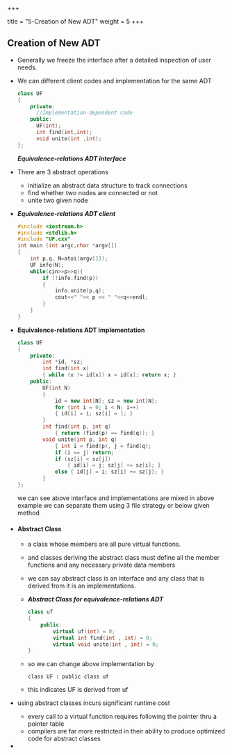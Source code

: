 +++

title = "5-Creation of New ADT"
weight = 5
+++

## Creation of New ADT

- Generally we freeze the interface after a detailed inspection of user needs.

- We can different client codes and implementation for the same ADT

  ````c++
  class UF
  {
      private:
      	//Implementation-dependent code
      public:
      	UF(int);
      	int find(int,int);
      	void unite(int ,int);
  };
  ````

  ***Equivalence-relations ADT interface***

- There are 3 abstract operations

  - initialize an abstract data structure to track connections
  - find whether two nodes are connected or not
  - unite two given node

- ***Equivalence-relations ADT client***

  ````c++
  #include <iostream.h>
  #include <stdlib.h>
  #include "UF.cxx"
  int main (int argc,char *argv[])
  {
      int p,q, N=atoi(argv[1]);
      UF info(N);
      while(cin>>p>>q){
          if (!info.find(p))
          {
              info.unite(p,q);
              cout<<" "<< p << " "<<q<<endl;
          }
      }
  }
  ````

- **Equivalence-relations ADT implementation**

  ````c++
  class UF
  {
      private:
          int *id, *sz;
          int find(int x)
          { while (x != id[x]) x = id[x]; return x; }
      public:
          UF(int N)
          {
              id = new int[N]; sz = new int[N];
              for (int i = 0; i < N; i++)
              { id[i] = i; sz[i] = 1; }
          }
          int find(int p, int q)
              { return (find(p) == find(q)); }
          void unite(int p, int q)
              { int i = find(p), j = find(q);
              if (i == j) return;
              if (sz[i] < sz[j])
                  { id[i] = j; sz[j] += sz[i]; }
              else { id[j] = i; sz[i] += sz[j]; }
          }
  };
  ````

  we can see above interface and implementations are mixed in above example we can separate them using 3 file strategy or below given method

- #### Abstract Class

  - a class whose members are all pure virtual functions.

  - and classes deriving the abstract  class must define all the member functions and any necessary private data members

  - we can say abstract class is an interface and any class that is derived from it is an implementations.

  - ***Abstract Class for equivalence-relations  ADT***

    ```c++
    class uf
    {
        public:
        	virtual uf(int) = 0;
        	virtual int find(int , int) = 0;
        	virtual void unite(int , int) = 0;
    }
    ```

  - so we can change above implementation by

    `class UF : public class uf`

  - this indicates UF is derived from uf

- using abstract classes incurs significant runtime cost

  - every call to a virtual function requires following the pointer thru a pointer table
  - compilers are far more restricted in their ability to produce optimized code for abstract classes

-